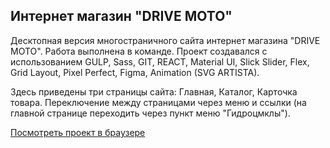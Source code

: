 ## Интернет магазин "DRIVE MOTO"
Десктопная версия многостраничного сайта интернет магазина "DRIVE MOTO". Работа выполнена в команде. Проект создавался с использованием GULP, Sass, GIT, REACT, Material UI, Slick Slider, Flex, Grid Layout, Pixel Perfect, Figma, Animation (SVG ARTISTA).

Здесь приведены три страницы сайта: Главная, Каталог, Карточка товара. Переключение между страницами через меню и ссылки (на главной странице переходить через пункт меню "Гидроцмклы").

[Посмотреть проект в браузере](https://krutko77.github.io/project-11-shops/)




